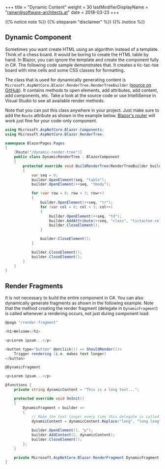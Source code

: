 +++
title = "Dynamic Content"
weight = 30
lastModifierDisplayName = "rainer@software-architects.at"
date = 2018-03-23
+++

{{% notice note %}}
{{% siteparam "disclaimer" %}}
{{% /notice %}}

## Dynamic Component

Sometimes you want create HTML using an algorithm instead of a template. Think of a chess board. It would be boring to create the HTML table by hand. In Blazor, you can ignore the template and create the component fully in C#. The following code sample demonstrates that. It creates a tic-tac-toe board with nine cells and some CSS classes for formatting.

The class that is used for dynamically generating content is `Microsoft.AspNetCore.Blazor.RenderTree.RenderTreeBuilder` ([source on GitHub](https://github.com/aspnet/Blazor/blob/release/0.1.0/src/Microsoft.AspNetCore.Blazor/RenderTree/RenderTreeBuilder.cs)). It contains methods to open elements, add attributes, add content, add components, etc. Take a look at the source code or use IntelliSense in Visual Studio to see all available render methods.

Note that you can put this class anywhere in your project. Just make sure to add the `Route` attribute as shown in the example below. [Blazor's router](../router/) will work just fine for your code-only component.

```cs
using Microsoft.AspNetCore.Blazor.Components;
using Microsoft.AspNetCore.Blazor.RenderTree;

namespace BlazorPages.Pages
{
    [Route("/dynamic-render-tree")]
    public class DynamicRenderTree : BlazorComponent
    {
        protected override void BuildRenderTree(RenderTreeBuilder builder)
        {
            var seq = 0;
            builder.OpenElement(seq, "table");
            builder.OpenElement(++seq, "tbody");

            for (var row = 0; row < 3; row++)
            {
                builder.OpenElement(++seq, "tr");
                for (var col = 0; col < 3; col++)
                {
                    builder.OpenElement(++seq, "td");
                    builder.AddAttribute(++seq, "class", "tictactoe-cell");
                    builder.CloseElement();
                }

                builder.CloseElement();
            }

            builder.CloseElement();
            builder.CloseElement();
        }
    }
}
```

## Render Fragments

It is not necessary to build the entire component in C#. You can also dynamically generate fragments as shown in the following example. Note that the method creating the render fragment (delegate in `DynamicFragment`) is called whenever a rendering occurs, not just during component load.

```cs
@page "/render-fragment"

<h1>Welcome</h1>

<p>Lorem ipsum...</p>

<button type="button" @onclick(() => ShouldRender())>
    Trigger rendering (i.e. makes text longer)
</button>

@DynamicFragment

<p>Lorem ipsum...</p>

@functions {
    private string dynamicContent = "This is a long text...";

    protected override void OnInit()
    {
        DynamicFragment = builder =>
        {
            // Make the text longer every time this delegate is called
            dynamicContent = dynamicContent.Replace("long", "long long");

            builder.OpenElement(1, "p");
            builder.AddContent(2, dynamicContent);
            builder.CloseElement();
        };
    }

    private Microsoft.AspNetCore.Blazor.RenderFragment DynamicFragment;
}
```
